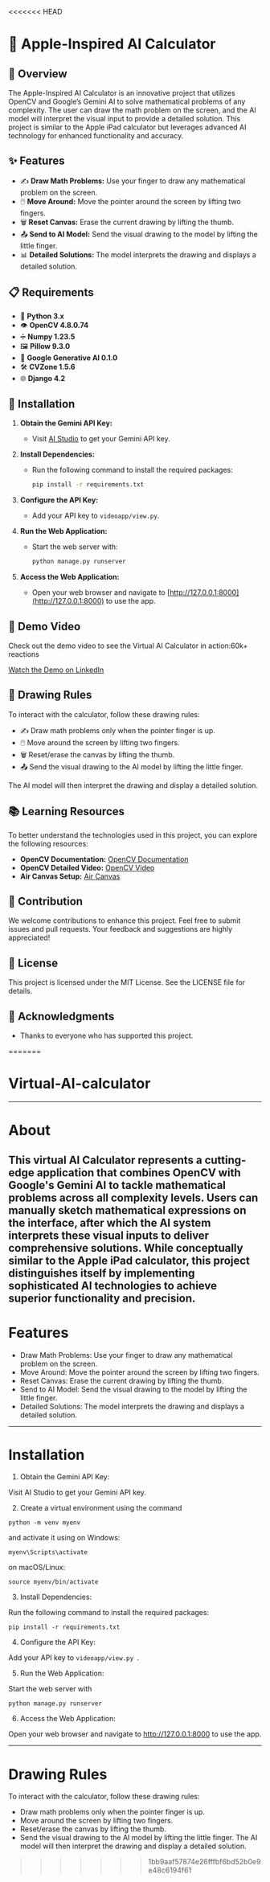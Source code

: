 <<<<<<< HEAD
# 🧮 Apple-Inspired AI Calculator

## 📝 Overview
The Apple-Inspired AI Calculator is an innovative project that utilizes OpenCV and Google’s Gemini AI to solve mathematical problems of any complexity. The user can draw the math problem on the screen, and the AI model will interpret the visual input to provide a detailed solution. This project is similar to the Apple iPad calculator but leverages advanced AI technology for enhanced functionality and accuracy.

## ✨ Features
- ✍️ **Draw Math Problems:** Use your finger to draw any mathematical problem on the screen.
- 🖱️ **Move Around:** Move the pointer around the screen by lifting two fingers.
- 🗑️ **Reset Canvas:** Erase the current drawing by lifting the thumb.
- 📤 **Send to AI Model:** Send the visual drawing to the model by lifting the little finger.
- 📊 **Detailed Solutions:** The model interprets the drawing and displays a detailed solution.

## 📋 Requirements
- 🐍 **Python 3.x**
- 👁️ **OpenCV 4.8.0.74**
- ➗ **Numpy 1.23.5**
- 🖼️ **Pillow 9.3.0**
- 🤖 **Google Generative AI 0.1.0**
- 🛠️ **CVZone 1.5.6**
- 🌐 **Django 4.2**

## 🚀 Installation

1. **Obtain the Gemini API Key:**
   - Visit [AI Studio](https://aistudio.google.com) to get your Gemini API key.

2. **Install Dependencies:**
   - Run the following command to install the required packages:
     ```bash
     pip install -r requirements.txt
     ```

3. **Configure the API Key:**
   - Add your API key to `videoapp/view.py`.

4. **Run the Web Application:**
   - Start the web server with:
     ```bash
     python manage.py runserver
     ```

5. **Access the Web Application:**
   - Open your web browser and navigate to [http://127.0.0.1:8000](http://127.0.0.1:8000) to use the app.

## 🎥 Demo Video

Check out the demo video to see the Virtual AI Calculator in action:60k+ reactions

[Watch the Demo on LinkedIn](https://www.linkedin.com/feed/update/urn:li:activity:7221422183175139328/)

## 🎨 Drawing Rules

To interact with the calculator, follow these drawing rules:
- ✍️ Draw math problems only when the pointer finger is up.
- 🖱️ Move around the screen by lifting two fingers.
- 🗑️ Reset/erase the canvas by lifting the thumb.
- 📤 Send the visual drawing to the AI model by lifting the little finger.

The AI model will then interpret the drawing and display a detailed solution.

## 📚 Learning Resources

To better understand the technologies used in this project, you can explore the following resources:
- **OpenCV Documentation:** [OpenCV Documentation](https://docs.opencv.org/)
- **OpenCV Detailed Video:** [OpenCV Video](https://youtu.be/oXlwWbU8l2o?si=8UFFRz7uRiHsULZr)
- **Air Canvas Setup:** [Air Canvas](https://youtu.be/T7sjrWc4QEc?si=nHRhGhyf86rPtbO3)

## 🤝 Contribution

We welcome contributions to enhance this project. Feel free to submit issues and pull requests. Your feedback and suggestions are highly appreciated!

## 📜 License

This project is licensed under the MIT License. See the LICENSE file for details.

## 🙏 Acknowledgments

- Thanks to everyone who has supported this project.


=======
# Virtual-AI-calculator
---
# About
This virtual AI Calculator represents a cutting-edge application that combines OpenCV with Google's Gemini AI to tackle mathematical problems across all complexity levels. Users can manually sketch mathematical expressions on the interface, after which the AI system interprets these visual inputs to deliver comprehensive solutions. While conceptually similar to the Apple iPad calculator, this project distinguishes itself by implementing sophisticated AI technologies to achieve superior functionality and precision.
---
# Features

- Draw Math Problems: Use your finger to draw any mathematical problem on the screen.
- Move Around: Move the pointer around the screen by lifting two fingers.
- Reset Canvas: Erase the current drawing by lifting the thumb.
- Send to AI Model: Send the visual drawing to the model by lifting the little finger.
- Detailed Solutions: The model interprets the drawing and displays a detailed solution.
---
# Installation
1. Obtain the Gemini API Key:

Visit AI Studio to get your Gemini API key.

2. Create a virtual environment using the command 
```
python -m venv myenv
```
and activate it using
on Windows:
```
myenv\Scripts\activate
```
on macOS/Linux:
```
source myenv/bin/activate
```

3. Install Dependencies:

Run the following command to install the required packages:
```
pip install -r requirements.txt
```

4. Configure the API Key:

Add your API key to  ```videoapp/view.py ```.

5. Run the Web Application:

Start the web server with
```
python manage.py runserver
```

6. Access the Web Application:

Open your web browser and navigate to http://127.0.0.1:8000 to use the app.

---
# Drawing Rules
To interact with the calculator, follow these drawing rules:

- Draw math problems only when the pointer finger is up.
- Move around the screen by lifting two fingers.
- Reset/erase the canvas by lifting the thumb.
- Send the visual drawing to the AI model by lifting the little finger.
The AI model will then interpret the drawing and display a detailed solution.
>>>>>>> 1bb9aaf57874e26fffbf6bd52b0e9e48c6194f61
